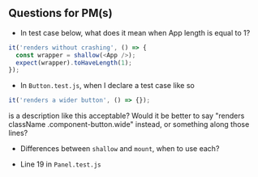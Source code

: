 ## Questions for PM(s)

* In test case below, what does it mean when App length is equal to 1?

```js
it('renders without crashing', () => {
  const wrapper = shallow(<App />);
  expect(wrapper).toHaveLength(1);
});
```

* In `Button.test.js`, when I declare a test case like so

```js
it('renders a wider button', () => {});
```

is a description like this acceptable? Would it be better to say "renders className .component-button.wide" instead, or something along those lines?

* Differences between `shallow` and `mount`, when to use each?

* Line 19 in `Panel.test.js`
